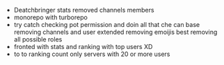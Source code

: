 * Deatchbringer stats removed channels members
* monorepo with turborepo
* try catch checking pot permission and  doin all that che can base removing channels and user extended removing emoijis best removing all possible roles
* fronted with stats and ranking with top users XD
* to to ranking count only servers with 20 or more users
